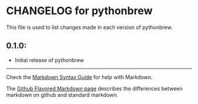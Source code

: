 # CHANGELOG for pythonbrew

This file is used to list changes made in each version of pythonbrew.

## 0.1.0:

* Initial release of pythonbrew

- - -
Check the [Markdown Syntax Guide](http://daringfireball.net/projects/markdown/syntax) for help with Markdown.

The [Github Flavored Markdown page](http://github.github.com/github-flavored-markdown/) describes the differences between markdown on github and standard markdown.
